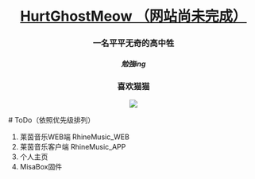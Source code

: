 <div align="center">

# [HurtGhostMeow （网站尚未完成）](https://hurtghostmeow.eu.org/)
### 一名平平无奇的高中牲
##### 勉強ing
### 喜欢猫猫

![](https://github-readme-stats.vercel.app/api?username=HurtGhostMeow)

<div align="left">
# ToDo（依照优先级排列）

1. 莱茵音乐WEB端 RhineMusic_WEB
2. 莱茵音乐客户端 RhineMusic_APP
3. 个人主页
4. MisaBox固件
